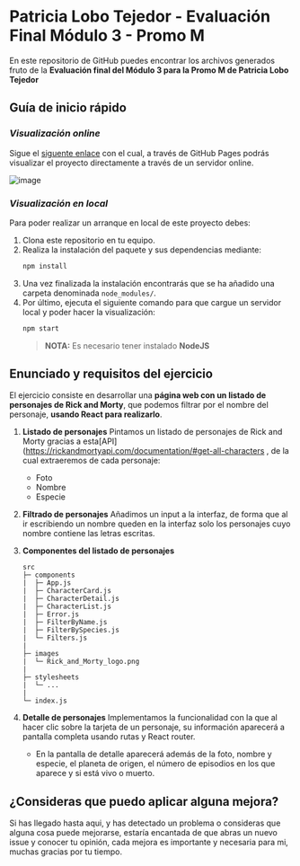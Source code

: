 # Patricia Lobo Tejedor - Evaluación Final Módulo 3 - Promo M

En este repositorio de GitHub puedes encontrar los archivos generados fruto de la **Evaluación final del Módulo 3 para la Promo M de Patricia Lobo Tejedor**

## Guía de inicio rápido

### **_Visualización online_**

Sigue el [siguente enlace](http://beta.adalab.es/modulo-3-evaluacion-final-PatriciaLoboTejedor/#/) con el cual, a través de GitHub Pages podrás visualizar el proyecto directamente a través de un servidor online.

![image]()

### **_Visualización en local_**

Para poder realizar un arranque en local de este proyecto debes:

1. Clona este repositorio en tu equipo.
2. Realiza la instalación del paquete y sus dependencias mediante:
   ```bash
   npm install
   ```
3. Una vez finalizada la instalación encontrarás que se ha añadido una carpeta denominada `node_modules/`.
4. Por último, ejecuta el siguiente comando para que cargue un servidor local y poder hacer la visualización:
   ```bash
   npm start
   ```
   > **NOTA:** Es necesario tener instalado **NodeJS**

## Enunciado y requisitos del ejercicio

El ejercicio consiste en desarrollar una **página web con un listado de personajes de Rick and Morty**, que podemos filtrar por el nombre del personaje, **usando React para realizarlo**.

1. **Listado de personajes**
   Pintamos un listado de personajes de Rick and Morty gracias a esta[API](https://rickandmortyapi.com/documentation/#get-all-characters , de la cual extraeremos de cada personaje:

   - Foto
   - Nombre
   - Especie

2. **Filtrado de personajes**
   Añadimos un input a la interfaz, de forma que al ir escribiendo un nombre queden en la interfaz solo los personajes cuyo nombre contiene las letras escritas.

3. **Componentes del listado de personajes**

   ```
   src
   ├─ components
   |  ├─ App.js
   |  ├─ CharacterCard.js
   |  ├─ CharacterDetail.js
   |  ├─ CharacterList.js
   |  ├─ Error.js
   |  ├─ FilterByName.js
   |  ├─ FilterBySpecies.js
   |  └─ Filters.js
   |
   ├─ images
   |  └─ Rick_and_Morty_logo.png
   |
   ├─ stylesheets
   |  └─ ...
   |
   └─ index.js
   ```

4. **Detalle de personajes**
   Implementamos la funcionalidad con la que al hacer clic sobre la tarjeta de un personaje, su información aparecerá a pantalla completa usando rutas y React router.

   - En la pantalla de detalle aparecerá además de la foto, nombre y especie, el planeta de origen, el número de episodios en los que aparece y si está vivo o muerto.

## ¿Consideras que puedo aplicar alguna mejora?

Si has llegado hasta aqui, y has detectado un problema o consideras que alguna cosa puede mejorarse, estaría encantada de que abras un nuevo issue y conocer tu opinión, cada mejora es importante y necesaria para mi, muchas gracias por tu tiempo.

